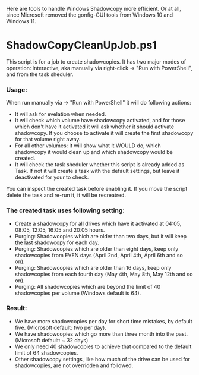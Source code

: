 Here are tools to handle Windows Shadowcopy more efficient. Or at all, since Microsoft removed the gonfig-GUI tools from Windows 10 and Windows 11.

# ShadowCopyCleanUpJob.ps1

This script is for a job to create shadowcopies. It has two major modes of operation: Interactive, aka manually via right-click -> "Run with PowerShell", and from the task sheduler.

### Usage:
When run manually via  -> "Run with PowerShell" it will do following actions:
* It will ask for evelation when needed.
* It will check which volume have shadowcopy activated, and for those which don't have it activated it will ask whether it should activate shadowcopy. If you choose to activate it will create the first shadowcopy for that volume right away.
* For all other volumes: It will show what it WOULD do, which shadowcopy it would clean up and which shadowcopy would be created.
* It will check the task sheduler whether this script is already added as Task. If not it will create a task with the default settings, but leave it deactivated for your to check.

You can inspect the created task before enabling it. If you move the script delete the task and re-run it, it will be recreatred.

### The created task uses following setting:
* Create a shadowcopy for all drives which have it activated at 04:05, 08:05, 12:05, 16:05 and 20:05 hours.
* Purging: Shadowcopies which are older than two days, but it will keep the last shadowcopy for each day.
* Purging: Shadowcopies which are older than eight days, keep only shadowcopies from EVEN days (April 2nd, April 4th, April 6th and so on).
* Purging: Shadowcopies which are older than 16 days, keep only shadowcopies from each fourth day (May 4th, May 8th, May 12th and so on).
* Purging: All shadowcopies which are beyond the limit of 40 shadowcopies per volume (Windows default is 64).

### Result:
* We have more shadowcopies per day for short time mistakes, by default five. (Microsoft default: two per day).
* We have shadowcopies which go more than three month into the past. (Microsoft default: ~ 32 days)
* We only need 40 shadowcopies to achieve that compared to the default limit of 64 shadowcopies.
* Other shadowcopy settings, like how much of the drive can be used for shadowcopies, are not overridden and followed.

